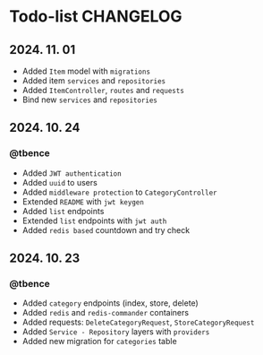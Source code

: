 # Todo-list CHANGELOG

## 2024. 11. 01
- Added `Item` model with `migrations`
- Added item `services` and `repositories`
- Added `ItemController`, `routes` and `requests`
- Bind new `services` and `repositories`

## 2024. 10. 24
### @tbence
- Added `JWT authentication`
- Added `uuid` to users
- Added `middleware protection` to `CategoryController`
- Extended `README` with `jwt keygen`
- Added `list` endpoints
- Extended `list` endpoints with `jwt auth`
- Added `redis based` countdown and try check

## 2024. 10. 23
### @tbence
- Added `category` endpoints (index, store, delete)
- Added `redis` and `redis-commander` containers
- Added requests: `DeleteCategoryRequest`, `StoreCategoryRequest`
- Added `Service - Repository` layers with `providers`
- Added new migration for `categories` table
